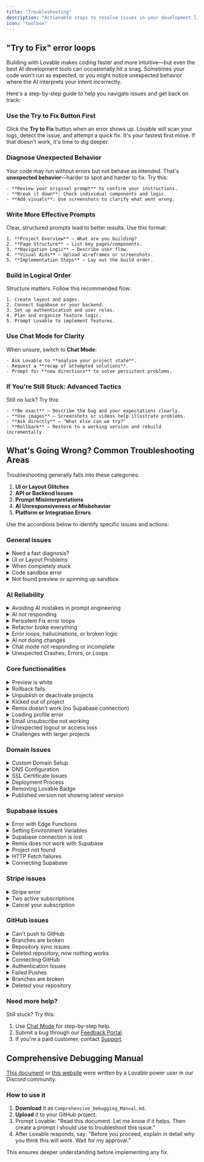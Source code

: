 ```yaml
---
title: "Troubleshooting"
description: "Actionable steps to resolve issues in your development lifecycle."
icon: "toolbox"
---
```


## "Try to Fix" error loops

Building with Lovable makes coding faster and more intuitive—but even the best AI development tools can occasionally hit a snag. Sometimes your code won't run as expected, or you might notice unexpected behavior where the AI interprets your intent incorrectly.

Here's a step-by-step guide to help you navigate issues and get back on track:

### Use the Try to Fix Button First
Click the **Try to Fix** button when an error shows up. Lovable will scan your logs, detect the issue, and attempt a quick fix. It's your fastest first move. If that doesn't work, it's time to dig deeper.

### Diagnose Unexpected Behavior
Your code may run without errors but not behave as intended. That's **unexpected behavior**—harder to spot and harder to fix. Try this:

    - **Review your original prompt** to confirm your instructions.
    - **Break it down**: Check individual components and logic.
    - **Add visuals**: Use screenshots to clarify what went wrong.

### Write More Effective Prompts
Clear, structured prompts lead to better results. Use this format:

    1. **Project Overview** – What are you building?
    2. **Page Structure** – List key pages/components.
    3. **Navigation Logic** – Describe user flow.
    4. **Visual Aids** – Upload wireframes or screenshots.
    5. **Implementation Steps** – Lay out the build order.

### Build in Logical Order
Structure matters. Follow this recommended flow:

    1. Create layout and pages.
    2. Connect Supabase or your backend.
    3. Set up authentication and user roles.
    4. Plan and organize feature logic.
    5. Prompt Lovable to implement features.

### Use Chat Mode for Clarity
When unsure, switch to **Chat Mode**:

    - Ask Lovable to **analyze your project state**.
    - Request a **recap of attempted solutions**.
    - Prompt for **new directions** to solve persistent problems.

### If You're Still Stuck: Advanced Tactics
Still no luck? Try this:

    - **Be exact** – Describe the bug and your expectations clearly.
    - **Use images** – Screenshots or videos help illustrate problems.
    - **Ask directly** – "What else can we try?"
    - **Rollback** – Restore to a working version and rebuild incrementally.

## What's Going Wrong? Common Troubleshooting Areas

Troubleshooting generally falls into these categories:

1. **UI or Layout Glitches**
2. **API or Backend Issues**
3. **Prompt Misinterpretations**
4. **AI Unresponsiveness or Misbehavior**
5. **Platform or Integration Errors**

Use the accordions below to identify specific issues and actions:

### General issues

  <details>
<summary>Need a fast diagnosis?</summary>
Jump into Chat-Only Mode and type: "Something's off. Can you walk me through what's happening and what you've tried?"
</details>
  <details>
<summary>UI or Layout Problems</summary>
- Check component hierarchy and styles.
    - Use screenshots to explain visual bugs.
    - Prompt Lovable with: "Why is this element misaligned? Fix it."
</details>
  <details>
<summary>When completely stuck</summary>
- Prompt: "Take a step back. Analyze the error and suggest a different approach."
    - Break the task into smaller parts.
    - Use the revert button if errors persist.
</details>
  <details>
<summary>Code sandbox error</summary>
This should not happen. Please report it to the support team.
</details>
  <details>
<summary>Not found preview or spinning up sandbox</summary>
Try a hard refresh. If unresolved, contact support.
</details>

### AI Reliability

  <details>
<summary>Avoiding AI mistakes in prompt engineering</summary>
- Keep prompts clear and structured.
    - Use reverse meta prompting.
    - Test in Chat-Only Mode before applying big changes.
</details>
  <details>
<summary>AI not responding</summary>
This shouldn't happen. Please report it to the support team.
</details>
  <details>
<summary>Persistent Fix error loops</summary>
Adjust your prompt to help the AI understand your goal or ask for step-by-step debugging help.
</details>
  <details>
<summary>Refactor broke everything</summary>
Make small, incremental changes. If the issue persists, roll back to a stable version or debug in chat.
</details>
  <details>
<summary>Error loops, hallucinations, or broken logic</summary>
Revert to a stable version and provide more context in your next prompt. Use visual editor or attach a knowledge file.
</details>
  <details>
<summary>AI not doing changes</summary>
The AI might be editing the wrong files or misinterpreting. Be very specific or edit manually.
</details>
  <details>
<summary>Chat mode not responding or incomplete</summary>
This was fixed by engineering. Please report if it happens again.
</details>
  <details>
<summary>Unexpected Crashes, Errors, or Loops</summary>
- Don't retry the same prompt. Simplify or rephrase.
    - Ask: "What fixes have we already tried?"
    - Rebuild from a previous working state.
</details>

### Core functionalities

  <details>
<summary>Preview is white</summary>
- Likely a runtime error. Check browser console logs.
    - Use chat to troubleshoot.
    - Try a hard refresh or revert.
</details>
  <details>
<summary>Rollback fails</summary>
Report to the support team if you can't revert your project.
</details>
  <details>
<summary>Unpublish or deactivate projects</summary>
This action isn't currently supported.
</details>
  <details>
<summary>Kicked out of project</summary>
This issue has been resolved. Report it if it recurs.
</details>
  <details>
<summary>Remix doesn't work (no Supabase connection)</summary>
Shouldn't happen. Contact support.
</details>
  <details>
<summary>Loading profile error</summary>
Shouldn't happen. Report to the support team.
</details>
  <details>
<summary>Email unsubscribe not working</summary>
This is a serious issue likely related to our email provider. Contact support immediately.
</details>
  <details>
<summary>Unexpected logout or access loss</summary>
Reach out to support directly.
</details>
  <details>
<summary>Challenges with larger projects</summary>
- Break up large changes into smaller steps.
    - Restart your browser if it slows down.
    - If it persists, report your use case to support.
</details>

### Domain Issues

  <details>
<summary>Custom Domain Setup</summary>
To connect your custom domain to your Lovable app:

    1. Navigate to Project → Settings → Domains in Lovable
    2. Click "Add Domain" and enter your domain name
    3. Update your DNS settings as instructed
    4. Wait for DNS propagation (can take up to 48 hours)

    
Custom domain functionality requires a paid Lovable plan.

</details>
  <details>
<summary>DNS Configuration</summary>
Example DNS settings for your domain registrar:

    ```
    # For apex domain (example.com):
    Type: A
    Name: @
    Value: 76.76.21.21
    
    # For www subdomain:
    Type: CNAME
    Name: www
    Value: yourapp.lovable.app
    ```

    #### **DNS Settings Explanation:**

    - **A Record:** Points your root domain to Lovable's IP address
    - **CNAME Record:** Creates an alias from www to your Lovable app
    - **TTL (Time-to-Live):** Set to 3600 (1 hour) or lower for faster propagation

    #### **DNS Verification:**

    To verify your DNS settings are correct, you can use:

    - [**<u>DNSChecker.org</u>**](https://dnschecker.org/)
    - [**<u>MXToolbox</u>**](https://mxtoolbox.com/)
    - Command line: `dig example.com` or `nslookup example.com`
</details>
  <details>
<summary>SSL Certificate Issues</summary>
Lovable automatically provisions SSL certificates for custom domains. If you're experiencing SSL issues:

    - Ensure your DNS is properly configured
    - Check if your domain has CAA records that might restrict certificate issuance
    - Wait up to 24 hours for the certificate to be issued
    - Verify your browser isn't caching an old certificate
    - Check for certificate transparency logs to see if a certificate was issued
    - Contact Lovable support if issues persist

    #### **Common SSL Errors:**

    - **ERR_CERT_COMMON_NAME_INVALID:** Domain doesn't match certificate
    - **ERR_CERT_AUTHORITY_INVALID:** Certificate not trusted by browser
    - **SEC_ERROR_UNKNOWN_ISSUER:** Certificate issuer unknown
    - **SSL_ERROR_BAD_CERT_DOMAIN:** Domain doesn't match certificate

    
\*\*SSL Security Note: \*\*Lovable uses Let's Encrypt to provision SSL certificates. These certificates are valid for 90 days and are automatically renewed.

</details>
  <details>
<summary>Deployment Process</summary>
To deploy your Lovable app:

    1. Click the "Publish" button in the top-right corner
    2. Wait for the build process to complete
    3. Your app will be available at [yourapp.lovable.app](http://yourapp.lovable.app)
    4. Review deployment logs for any issues

    #### **Deployment Strategies:**

    - **Preview Deployments:** Test your app before publishing to production
    - **Automatic Deployments:** Configure your project to deploy automatically on Git changes
    - **Rollbacks:** Revert to previous versions if needed
</details>
  <details>
<summary>Removing Lovable Badge</summary>
To remove the Lovable badge from your deployed app:

    1. Go to Project Settings
    2. Find "Show Lovable Badge" option
    3. Toggle it off (requires paid plan)
    4. Redeploy your application

    
The badge removal option is available on all paid plans. If you don't see this option, make sure your billing is up to date.

</details>
  <details>
<summary>Published version not showing latest version</summary>
Current workaround is user having to add both the domain as well as [www](http://www). domain counterpart to get the updates to sync.
</details>

### Supabase issues

  <details>
<summary>Error with Edge Functions</summary>
- **l Scope:** Use the principle of least privilege for all credentials

    When using Lovable with Supabase, always store sensitive API keys as Supabase Edge Function secrets rather than environment variables or in source code.
</details>
  <details>
<summary>Setting Environment Variables</summary>
Double-check syntax and variable names. See the [Supabase docs](https://supabase.com/docs).
</details>
  <details>
<summary>Supabase connection is lost</summary>
Disconnect and reconnect. Might be caused by an integration update.
</details>
  <details>
<summary>Remix does not work with Supabase</summary>
Remixing is blocked for Supabase-connected projects for security reasons.
</details>
  <details>
<summary>Project not found</summary>
Please report to support.
</details>
  <details>
<summary>HTTP Fetch failures</summary>
Usually means a backend server isn't responding. Use chat mode to debug.
</details>
  <details>
<summary>Connecting Supabase</summary>
To connect your Lovable project to Supabase:

    1. Click the Supabase menu in the top right of the editor
    2. Select "Connect to Supabase"
    3. Follow the prompts to connect to your Supabase project
    4. Once connected, Lovable can see your tables, RLS policies, and functions
</details>

### Stripe issues

  <details>
<summary>Stripe error</summary>
Try a different card or payment method. Contact support if unresolved.
</details>
  <details>
<summary>Two active subscriptions</summary>
Don't worry—support can easily fix this.
</details>
  <details>
<summary>Cancel your subscription</summary>
Go to your settings and cancel via Stripe account.
</details>

### GitHub issues

  <details>
<summary>Can't push to GitHub</summary>
You may have deleted your repo. [Restore it here](https://docs.github.com/en/repositories/creating-and-managing-repositories/restoring-a-deleted-repository).
</details>
  <details>
<summary>Branches are broken</summary>
Branch switching is experimental. Use at your own risk.

    Once connected to GitHub, you can work with different branches:

    #### **Branch Switching Steps**

    ```
    # To switch from main to dev:
    1. In Dev Mode, open the Git panel
    2. Select the branch dropdown
    3. Choose "dev" or click "Create new branch" if it doesn't exist
    4. Your workspace will update to reflect the selected branch
    ```

    
Switching branches will change all files in your workspace to match that branch.

    #### **Branch Management:**

    - **Create a new branch:** Click "Create new branch" in the Git panel
    - **Delete a branch:** Use the GitHub interface (not available directly in Lovable)
    - **Default branch:** Set in GitHub repository settings

    If you can't switch branches:

    - Commit or stash any uncommitted changes
    - Check if you have untracked files that would be overwritten
    - Try refreshing the Lovable editor
</details>
  <details>
<summary>Repository sync issues</summary>
- Check your [GitHub permissions](https://docs.lovable.dev/integrations/git-integration).
    - Use rollback to undo unwanted changes.
</details>
  <details>
<summary>Deleted repository, now nothing works</summary>
[Restore your GitHub repo](https://docs.github.com/en/repositories/creating-and-managing-repositories/restoring-a-deleted-repository).
</details>
  <details>
<summary>Connecting GitHub</summary>
To connect your Lovable project to GitHub:

    1. Click the GitHub button in the top right of the editor
    2. Authorize Lovable to access your GitHub account
    3. Choose whether to create a new repository or use an existing one
    4. Follow the prompts to complete the connection

    #### **Repository Access Levels:**

    When connecting Lovable to GitHub, you can choose different access levels:

    - **All repositories:** Access to all your GitHub repositories
    - **Only select repositories:** Choose specific repositories to connect

    
Lovable uses GitHub's OAuth flow for secure authentication. You can revoke access anytime from your GitHub account settings.

</details>
  <details>
<summary>Authentication Issues</summary>
If you're having trouble with GitHub authentication:

    - Reconnect your GitHub account in Lovable
    - Check if your GitHub access token has expired
    - Verify you have the necessary permissions for the repository
    - Ensure two-factor authentication isn't blocking access
</details>
  <details>
<summary>Failed Pushes</summary>
If your push is rejected:

    1. Pull the latest changes from the remote repository
    2. Resolve any conflicts
    3. Try pushing again
    4. If still failing, check if the branch is protected
</details>
  <details>
<summary>Branches are broken</summary>
This is an experimental feature. Expect occasional instability.
</details>
  <details>
<summary>Deleted your repository</summary>
[Restore your GitHub repository](https://docs.github.com/en/repositories/creating-and-managing-repositories/restoring-a-deleted-repository).
</details>

### Need more help?

Still stuck? Try this:

1. Use [Chat Mode](https://lovable.dev/chat) for step-by-step help.
2. Submit a bug through our [Feedback Portal](https://feedback.lovable.dev/).
3. If you're a paid customer, contact [Support](https://lovable.dev/support).

## Comprehensive Debugging Manual

[This document](https://docs.google.com/document/d/1dfIy5rtkPN9Zi4smX1VAbfbhAiEyBvVw8p7B8kJiEVs/edit?tab=t.0) or [this website](https://kb-lovable.netlify.app/?tab=errors#errors) were written by a Lovable power user in our Discord community.

### How to use it

1. **Download** it as `Comprehensive_Debugging_Manual.md`.
2. **Upload** it to your GitHub project.
3. Prompt Lovable: "Read this document. Let me know if it helps. Then create a prompt I should use to troubleshoot this issue."
4. After Lovable responds, say: "Before you proceed, explain in detail why you think this will work. Wait for my approval."

This ensures deeper understanding before implementing any fix.